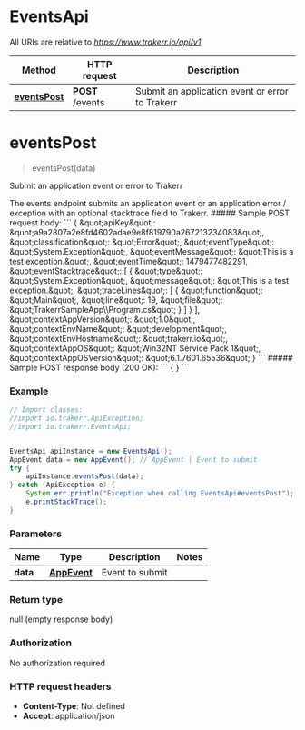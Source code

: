 # EventsApi

All URIs are relative to *https://www.trakerr.io/api/v1*

Method | HTTP request | Description
------------- | ------------- | -------------
[**eventsPost**](EventsApi.md#eventsPost) | **POST** /events | Submit an application event or error to Trakerr


<a name="eventsPost"></a>
# **eventsPost**
> eventsPost(data)

Submit an application event or error to Trakerr

 The events endpoint submits an application event or an application error / exception with an optional stacktrace field to Trakerr.  ##### Sample POST request body: &#x60;&#x60;&#x60; {  \&quot;apiKey\&quot;: \&quot;a9a2807a2e8fd4602adae9e8f819790a267213234083\&quot;,  \&quot;classification\&quot;: \&quot;Error\&quot;,  \&quot;eventType\&quot;: \&quot;System.Exception\&quot;,  \&quot;eventMessage\&quot;: \&quot;This is a test exception.\&quot;,  \&quot;eventTime\&quot;: 1479477482291,  \&quot;eventStacktrace\&quot;: [    {      \&quot;type\&quot;: \&quot;System.Exception\&quot;,      \&quot;message\&quot;: \&quot;This is a test exception.\&quot;,      \&quot;traceLines\&quot;: [        {          \&quot;function\&quot;: \&quot;Main\&quot;,          \&quot;line\&quot;: 19,          \&quot;file\&quot;: \&quot;TrakerrSampleApp\\\\Program.cs\&quot;        }      ]    }  ],  \&quot;contextAppVersion\&quot;: \&quot;1.0\&quot;,  \&quot;contextEnvName\&quot;: \&quot;development\&quot;,  \&quot;contextEnvHostname\&quot;: \&quot;trakerr.io\&quot;,  \&quot;contextAppOS\&quot;: \&quot;Win32NT Service Pack 1\&quot;,  \&quot;contextAppOSVersion\&quot;: \&quot;6.1.7601.65536\&quot; } &#x60;&#x60;&#x60; ##### Sample POST response body (200 OK): &#x60;&#x60;&#x60; { } &#x60;&#x60;&#x60; 

### Example
```java
// Import classes:
//import io.trakerr.ApiException;
//import io.trakerr.EventsApi;


EventsApi apiInstance = new EventsApi();
AppEvent data = new AppEvent(); // AppEvent | Event to submit
try {
    apiInstance.eventsPost(data);
} catch (ApiException e) {
    System.err.println("Exception when calling EventsApi#eventsPost");
    e.printStackTrace();
}
```

### Parameters

Name | Type | Description  | Notes
------------- | ------------- | ------------- | -------------
 **data** | [**AppEvent**](AppEvent.md)| Event to submit |

### Return type

null (empty response body)

### Authorization

No authorization required

### HTTP request headers

 - **Content-Type**: Not defined
 - **Accept**: application/json

